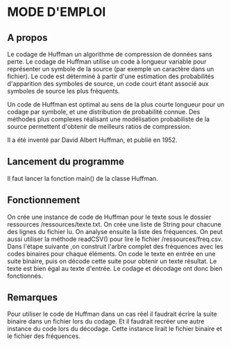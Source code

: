 # MODE D'EMPLOI

## A propos

Le codage de Huffman un algorithme de compression de données sans perte. Le codage de Huffman utilise un code à longueur variable pour représenter un symbole de la source (par exemple un caractère dans un fichier). Le code est déterminé à partir d'une estimation des probabilités d'apparition des symboles de source, un code court étant associé aux symboles de source les plus fréquents.

Un code de Huffman est optimal au sens de la plus courte longueur pour un codage par symbole, et une distribution de probabilité connue. Des méthodes plus complexes réalisant une modélisation probabiliste de la source permettent d'obtenir de meilleurs ratios de compression.

Il a été inventé par David Albert Huffman, et publié en 1952. 

## Lancement du programme

Il faut lancer la fonction main() de la classe Huffman.

## Fonctionnement

On crée une instance de code de Huffman pour le texte sous le dossier ressources /ressources/texte.txt.
On crée une liste de String pour chacune des lignes du fichier lu.
On analyse ensuite la liste des fréquences. On peut aussi utiliser la méthode readCSV() pour lire le fichier /ressources/freq.csv. 
Dans l'étape suivante ,on construit l'arbre complet des fréquences avec les codes binaires pour chaque éléments.
On code le texte en entrée en une suite binaire, puis on décode cette suite pour obtenir un texte résultat. Le texte est bien égal au texte d'entrée.
Le codage et décodage ont donc bien fonctionnés.

## Remarques

Pour utiliser le code de Huffman dans un cas réel il faudrait écrire la suite binaire dans un fichier lors du codage.
Et il faudrait recréer une autre instance du code lors du décodage. Cette instance lirait le fichier binaire et le fichier des fréquences.
